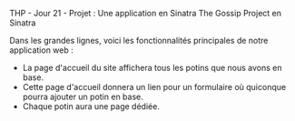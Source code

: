 THP - Jour 21 - Projet : Une application en Sinatra
The Gossip Project en Sinatra

Dans les grandes lignes, voici les fonctionnalités principales de notre application web :

- La page d'accueil du site affichera tous les potins que nous avons en base.
- Cette page d'accueil donnera un lien pour un formulaire où quiconque pourra ajouter un potin en base.
- Chaque potin aura une page dédiée.
